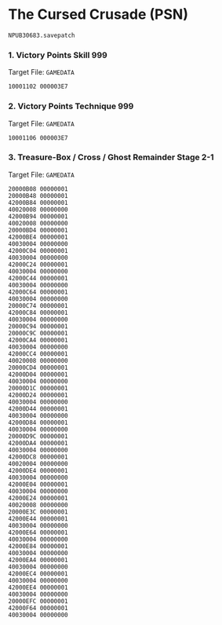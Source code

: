 #  The Cursed Crusade (PSN) 

`NPUB30683.savepatch`

### 1. Victory Points Skill 999

Target File: `GAMEDATA`

```
10001102 000003E7
```

### 2. Victory Points Technique 999

Target File: `GAMEDATA`

```
10001106 000003E7
```

### 3. Treasure-Box / Cross / Ghost Remainder Stage 2-1

Target File: `GAMEDATA`

```
20000B08 00000001
20000B48 00000001
42000B84 00000001
40020008 00000000
42000B94 00000001
40020008 00000000
20000BD4 00000001
42000BE4 00000001
40030004 00000000
42000C04 00000001
40030004 00000000
42000C24 00000001
40030004 00000000
42000C44 00000001
40030004 00000000
42000C64 00000001
40030004 00000000
20000C74 00000001
42000C84 00000001
40030004 00000000
20000C94 00000001
20000C9C 00000001
42000CA4 00000001
40030004 00000000
42000CC4 00000001
40020008 00000000
20000CD4 00000001
42000D04 00000001
40030004 00000000
20000D1C 00000001
42000D24 00000001
40030004 00000000
42000D44 00000001
40030004 00000000
42000D84 00000001
40030004 00000000
20000D9C 00000001
42000DA4 00000001
40030004 00000000
42000DC8 00000001
40020004 00000000
42000DE4 00000001
40030004 00000000
42000E04 00000001
40030004 00000000
42000E24 00000001
40020008 00000000
20000E3C 00000001
42000E44 00000001
40030004 00000000
42000E64 00000001
40030004 00000000
42000E84 00000001
40030004 00000000
42000EA4 00000001
40030004 00000000
42000EC4 00000001
40030004 00000000
42000EE4 00000001
40030004 00000000
20000EFC 00000001
42000F64 00000001
40030004 00000000
```

